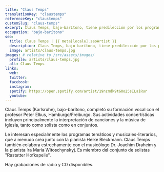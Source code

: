 ```yaml
---
title: "Claus Temps"
translationKey: "claustemps"
referenceKey: "claustemps"
customSlug: "claus-temps"
excerpt: Claus Temps, bajo-barítono, tiene predilección por los programas músico-literarios, que a menudo desarrolla en colaboración con la pianista Heike Bleckmann.
occupation: "bajo-barítono"
seo:
  title: Claus Temps | {{ meta[locale].seoArtist }}
  description: Claus Temps, bajo-barítono, tiene predilección por los programas músico-literarios, que a menudo desarrolla en colaboración con la pianista Heike Bleckmann.
  image: artists/claus-temps.jpg
images: # relative to /src/assets/images/
  profile: artists/claus-temps.jpg
  alt: Claus Temps
links:
  web:
  twitter:
  facebook:
  instagram:
  spotify: https://open.spotify.com/artist/19nzmdk9tGOo25sILaiRur
  youtube:
---
```


Claus Temps (Karlsruhe), bajo-barítono, completó su formación vocal con el profesor Peter Elkus, Hamburgo/Freiburgo. Sus actividades concertísticas incluyen principalmente la interpretación de canciones y la música de iglesia, tanto como solista como en conjuntos.

Le interesan especialmente los programas temáticos y musicales-literarios, que a menudo crea junto con la pianista Heike Bleckmann. Claus Temps también colabora estrechamente con el musicólogo Dr. Joachim Draheim y la pianista Ira Maria Witoschynskyj. Es miembro del conjunto de solistas "Rastatter Hofkapelle".

Hay grabaciones de radio y CD disponibles.
